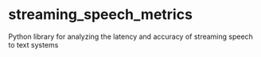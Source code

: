 # streaming_speech_metrics
Python library for analyzing the latency and accuracy of streaming speech to text systems
